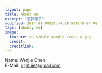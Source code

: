 ```yaml
---
layout: page
title: About me
excerpt: "追梦赤子"
modified: 2014-08-08T19:44:38.564948-04:00
tags: [about, me]
image:
  feature: so-simple-sample-image-4.jpg
  credit:
  creditlink:
---
```


Name: Wenjie Chen<br>
E-Mail: right.jie@gmail.com
